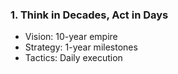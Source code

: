 ### 1. Think in Decades, Act in Days

- Vision: 10-year empire
- Strategy: 1-year milestones
- Tactics: Daily execution
